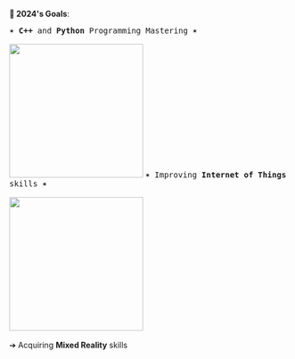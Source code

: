 **🎯 2024's Goals**:

<kbd>✶ <b>C++</b> and <b>Python</b> Programming Mastering ✶ <br><br><a href="https://github.com/users/a113ssa/projects/4"><img src="https://github.com/a113ssa/a113ssa/assets/95538451/dc6d6ad1-0178-45fc-b052-004719379d46" align="bottom" height="240px"/></a></kbd> 
<kbd>✶ Improving **Internet of Things** skills ✶  <br><br><a href="https://github.com/a113ssa/iot-fundamentals"><img src="https://github.com/a113ssa/a113ssa/assets/95538451/4e8ec0b5-78c1-443d-9d4c-b215b1ae5b11" align="bottom" height="240px"/></a></kbd><br><br>
➔ Acquiring **Mixed Reality** skills <br>
